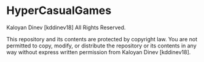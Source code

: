 # HyperCasualGames

Kaloyan Dinev [kddinev18] All Rights Reserved.

This repository and its contents are protected by copyright law. You are not permitted to copy, modify, or distribute the repository or its contents in any way without express written permission from Kaloyan Dinev [kddinev18].
